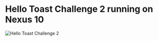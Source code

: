 # Hello Toast Challenge 2 running on Nexus 10

![Hello Toast Challenge 2](https://user-images.githubusercontent.com/23361796/54979431-3a810480-4fcb-11e9-90af-a9954c70abc3.png)
